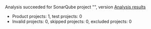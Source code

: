 Analysis succeeded for SonarQube project "", version  [Analysis results](http://localhost:9000/dashboard/index/LuisBar05_BotanasDivalLite)
- Product projects: 1, test projects: 0
- Invalid projects: 0, skipped projects: 0, excluded projects: 0
